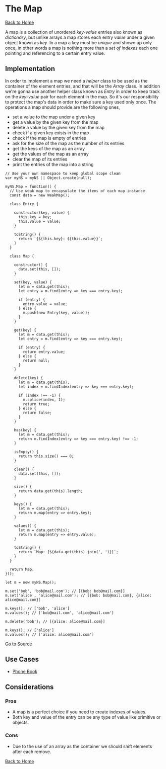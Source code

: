 # The Map #

[Back to Home](../../../../)

A map is a collection of unordered *key-value* entries also known as *dictionary*, but unlike arrays a map stores each entry *value* under a given object known as *key*. In a map a key must be *unique* and shown up only once, in other words a map is nothing more than a *set of indexes* each one pointing and referencing to a certain entry value.

## Implementation ##

In order to implement a map we need a *helper* class to be used as the container of the element entries, and that will be the *Array* class. In addition we're gonna use another helper class known as *Entry* in order to keep track on the *key-value* pair for each element in the map. So it's our responsibility to protect the map's data in order to make sure a key used only once. The operations a map should provide are the following ones,

* set a value to the map under a given key
* get a value by the given key from the map
* delete a value by the given key from the map
* check if a given key exists in the map
* check if the map is empty of entries
* ask for the size of the map as the number of its entries
* get the keys of the map as an array
* get the values of the map as an array
* clear the map of its entries
* print the entries of the map into a string

```
// Use your own namespace to keep global scope clean
var myNS = myNS || Object.create(null);

myNS.Map = function() {
  // Use weak map to encapsulate the items of each map instance
  const data = new WeakMap();

  class Entry {

    constructor(key, value) {
      this.key = key;
      this.value = value;
    }

    toString() {
      return `{${this.key}: ${this.value}}`;
    }
  }

  class Map {

    constructor() {
      data.set(this, []);
    }

    set(key, value) {
      let m = data.get(this);
      let entry = m.find(entry => key === entry.key);

      if (entry) {
        entry.value = value;
      } else {
        m.push(new Entry(key, value));
      }
    }

    get(key) {
      let m = data.get(this);
      let entry = m.find(entry => key === entry.key);

      if (entry) {
        return entry.value;
      } else {
        return null;
      }
    }

    delete(key) {
      let m = data.get(this);
      let index = m.findIndex(entry => key === entry.key);

      if (index !== -1) {
        m.splice(index, 1);
        return true;
      } else {
        return false;
      }
    }

    has(key) {
      let m = data.get(this);
      return m.findIndex(entry => key === entry.key) !== -1;
    }

    isEmpty() {
      return this.size() === 0;
    }

    clear() {
      data.set(this, []);
    }

    size() {
      return data.get(this).length;
    }

    keys() {
      let m = data.get(this);
      return m.map(entry => entry.key);
    }

    values() {
      let m = data.get(this);
      return m.map(entry => entry.value);
    }

    toString() {
      return `Map: [${data.get(this).join(', ')}]`;
    }
  }

  return Map;
}();

let m = new myNS.Map();

m.set('bob', 'bob@mail.com'); // [{bob: bob@mail.com}]
m.set('alice', 'alice@mail.com'); // [{bob: bob@mail.com}, {alice: alice@mail.com}]

m.keys(); // ['bob', 'alice']
m.values(); // ['bob@mail.com', 'alice@mail.com']

m.delete('bob'); // [{alice: alice@mail.com}]

m.keys(); // ['alice']
m.values(); // ['alice: alice@mail.com']
```

[Go to Source](index.js)

## Use Cases ##
* [Phone Book](phone-book.js)

## Considerations ##

### Pros ###
* A map is a perfect choice if you need to create indexes of values.
* Both key and value of the entry can be any type of value like primitive or objects.

### Cons ###
* Due to the use of an array as the container we should shift elements after each remove.

[Back to Home](../../../../)
